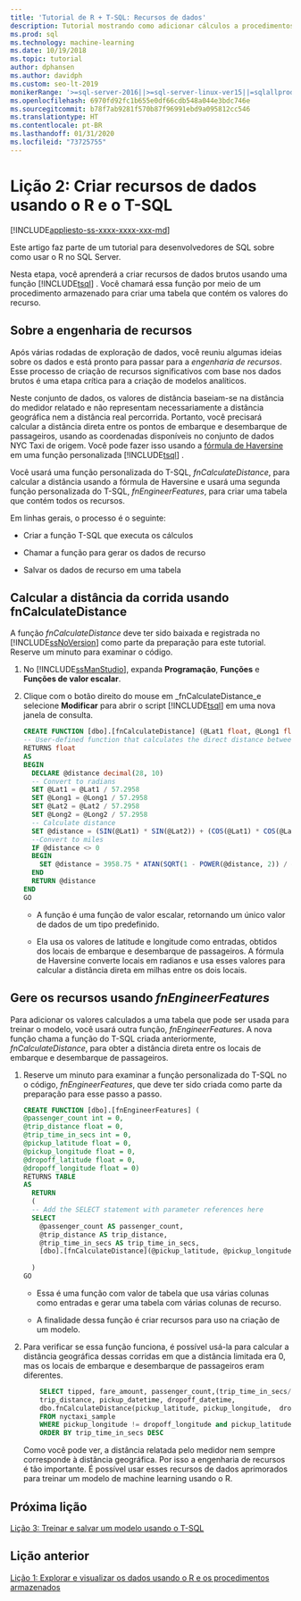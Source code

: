 ```yaml
---
title: 'Tutorial de R + T-SQL: Recursos de dados'
description: Tutorial mostrando como adicionar cálculos a procedimentos armazenados para uso em modelos de machine learning do R.
ms.prod: sql
ms.technology: machine-learning
ms.date: 10/19/2018
ms.topic: tutorial
author: dphansen
ms.author: davidph
ms.custom: seo-lt-2019
monikerRange: '>=sql-server-2016||>=sql-server-linux-ver15||=sqlallproducts-allversions'
ms.openlocfilehash: 6970fd92fc1b655e0df66cdb548a044e3bdc746e
ms.sourcegitcommit: b78f7ab9281f570b87f96991ebd9a095812cc546
ms.translationtype: HT
ms.contentlocale: pt-BR
ms.lasthandoff: 01/31/2020
ms.locfileid: "73725755"
---
```

# <a name="lesson-2-create-data-features-using-r-and-t-sql"></a>Lição 2: Criar recursos de dados usando o R e o T-SQL
[!INCLUDE[appliesto-ss-xxxx-xxxx-xxx-md](../../includes/appliesto-ss-xxxx-xxxx-xxx-md.md)]

Este artigo faz parte de um tutorial para desenvolvedores de SQL sobre como usar o R no SQL Server.

Nesta etapa, você aprenderá a criar recursos de dados brutos usando uma função [!INCLUDE[tsql](../../includes/tsql-md.md)] . Você chamará essa função por meio de um procedimento armazenado para criar uma tabela que contém os valores do recurso.

## <a name="about-feature-engineering"></a>Sobre a engenharia de recursos

Após várias rodadas de exploração de dados, você reuniu algumas ideias sobre os dados e está pronto para passar para a *engenharia de recursos*. Esse processo de criação de recursos significativos com base nos dados brutos é uma etapa crítica para a criação de modelos analíticos.

Neste conjunto de dados, os valores de distância baseiam-se na distância do medidor relatado e não representam necessariamente a distância geográfica nem a distância real percorrida. Portanto, você precisará calcular a distância direta entre os pontos de embarque e desembarque de passageiros, usando as coordenadas disponíveis no conjunto de dados NYC Taxi de origem. Você pode fazer isso usando a [fórmula de Haversine](https://en.wikipedia.org/wiki/Haversine_formula) em uma função personalizada [!INCLUDE[tsql](../../includes/tsql-md.md)] .

Você usará uma função personalizada do T-SQL, _fnCalculateDistance_, para calcular a distância usando a fórmula de Haversine e usará uma segunda função personalizada do T-SQL, _fnEngineerFeatures_, para criar uma tabela que contém todos os recursos.

Em linhas gerais, o processo é o seguinte:

- Criar a função T-SQL que executa os cálculos

- Chamar a função para gerar os dados de recurso

- Salvar os dados de recurso em uma tabela

## <a name="calculate-trip-distance-using-fncalculatedistance"></a>Calcular a distância da corrida usando fnCalculateDistance

A função _fnCalculateDistance_ deve ter sido baixada e registrada no [!INCLUDE[ssNoVersion](../../includes/ssnoversion-md.md)] como parte da preparação para este tutorial. Reserve um minuto para examinar o código.
  
1. No [!INCLUDE[ssManStudio](../../includes/ssmanstudio-md.md)], expanda **Programação**, **Funções** e **Funções de valor escalar**.   

2. Clique com o botão direito do mouse em _fnCalculateDistance_e selecione **Modificar** para abrir o script [!INCLUDE[tsql](../../includes/tsql-md.md)] em uma nova janela de consulta.
  
    ```sql
    CREATE FUNCTION [dbo].[fnCalculateDistance] (@Lat1 float, @Long1 float, @Lat2 float, @Long2 float)  
    -- User-defined function that calculates the direct distance between two geographical coordinates.  
    RETURNS float  
    AS  
    BEGIN  
      DECLARE @distance decimal(28, 10)  
      -- Convert to radians  
      SET @Lat1 = @Lat1 / 57.2958  
      SET @Long1 = @Long1 / 57.2958  
      SET @Lat2 = @Lat2 / 57.2958  
      SET @Long2 = @Long2 / 57.2958  
      -- Calculate distance  
      SET @distance = (SIN(@Lat1) * SIN(@Lat2)) + (COS(@Lat1) * COS(@Lat2) * COS(@Long2 - @Long1))  
      --Convert to miles  
      IF @distance <> 0  
      BEGIN  
        SET @distance = 3958.75 * ATAN(SQRT(1 - POWER(@distance, 2)) / @distance);  
      END  
      RETURN @distance  
    END
    GO
    ```
  
    - A função é uma função de valor escalar, retornando um único valor de dados de um tipo predefinido.
  
    - Ela usa os valores de latitude e longitude como entradas, obtidos dos locais de embarque e desembarque de passageiros. A fórmula de Haversine converte locais em radianos e usa esses valores para calcular a distância direta em milhas entre os dois locais.

## <a name="generate-the-features-using-_fnengineerfeatures_"></a>Gere os recursos usando _fnEngineerFeatures_

Para adicionar os valores calculados a uma tabela que pode ser usada para treinar o modelo, você usará outra função, _fnEngineerFeatures_. A nova função chama a função do T-SQL criada anteriormente, _fnCalculateDistance_, para obter a distância direta entre os locais de embarque e desembarque de passageiros. 

1. Reserve um minuto para examinar a função personalizada do T-SQL no o código, _fnEngineerFeatures_, que deve ter sido criada como parte da preparação para esse passo a passo.
  
    ```sql
    CREATE FUNCTION [dbo].[fnEngineerFeatures] (  
    @passenger_count int = 0,  
    @trip_distance float = 0,  
    @trip_time_in_secs int = 0,  
    @pickup_latitude float = 0,  
    @pickup_longitude float = 0,  
    @dropoff_latitude float = 0,  
    @dropoff_longitude float = 0)  
    RETURNS TABLE  
    AS
      RETURN
      (
      -- Add the SELECT statement with parameter references here
      SELECT
        @passenger_count AS passenger_count,
        @trip_distance AS trip_distance,
        @trip_time_in_secs AS trip_time_in_secs,
        [dbo].[fnCalculateDistance](@pickup_latitude, @pickup_longitude, @dropoff_latitude, @dropoff_longitude) AS direct_distance
  
      )
    GO
    ```

    + Essa é uma função com valor de tabela que usa várias colunas como entradas e gerar uma tabela com várias colunas de recurso.

    + A finalidade dessa função é criar recursos para uso na criação de um modelo.

2.  Para verificar se essa função funciona, é possível usá-la para calcular a distância geográfica dessas corridas em que a distância limitada era 0, mas os locais de embarque e desembarque de passageiros eram diferentes.
  
    ```sql
        SELECT tipped, fare_amount, passenger_count,(trip_time_in_secs/60) as TripMinutes,
        trip_distance, pickup_datetime, dropoff_datetime,
        dbo.fnCalculateDistance(pickup_latitude, pickup_longitude,  dropoff_latitude, dropoff_longitude) AS direct_distance
        FROM nyctaxi_sample
        WHERE pickup_longitude != dropoff_longitude and pickup_latitude != dropoff_latitude and trip_distance = 0
        ORDER BY trip_time_in_secs DESC
    ```
  
    Como você pode ver, a distância relatada pelo medidor nem sempre corresponde à distância geográfica. Por isso a engenharia de recursos é tão importante. É possível usar esses recursos de dados aprimorados para treinar um modelo de machine learning usando o R.

## <a name="next-lesson"></a>Próxima lição

[Lição 3: Treinar e salvar um modelo usando o T-SQL](sqldev-train-and-save-a-model-using-t-sql.md)

## <a name="previous-lesson"></a>Lição anterior

[Lição 1: Explorar e visualizar os dados usando o R e os procedimentos armazenados](sqldev-explore-and-visualize-the-data.md)

